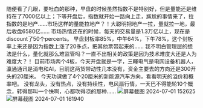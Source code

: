 随便看了几眼，要吐血的那种，早盘的时候虽然指数不是特别好，但是量能还是维持在了7000亿以上；下等开盘后，指数就开始一路向上走，尴尬的事情来了，拉指数的是地产……市场这样的量能拉地产？！大聪明把地产一拉，量就拉一地，最后收盘6580亿……
市场热情还在的时候，每天的交易量是1.3万亿以上，现在是discount了50个percents。
早盘封板率85%，中午64%，下午78%，这个封板率上来还是因为指数上涨了20多点，把其他票带起来的……
我不明白管理层的想法是什么，量化就那么难监管吗？一直不出相关的政策是因为技术难度大还是人为难度大？！
目前市场两个4板，今天开盘就是一字，三睴电气是电网设备机器人，瀛通通讯是消电和AI，目前这两货带动性几本没有，资金主要去的方向还是300开头的20厘米。
今天功课做了4个20厘米的新能源汽车方向，看看明天的溢价和概率吧。
没有龙头，没有热点，没有持续性，电风扇行情，一天巴不得能轮10个概念，转得那叫一个快啊，心都吹得凉的那种……
![屏幕截图 2024-07-01 152625](https://github.com/kklee888/blog/assets/141330778/e1f11754-098f-4311-ae75-125ef1adffb2)
![屏幕截图 2024-07-01 161940](https://github.com/kklee888/blog/assets/141330778/497c64e9-b7f1-4674-b8d8-99f6691e9f64)
